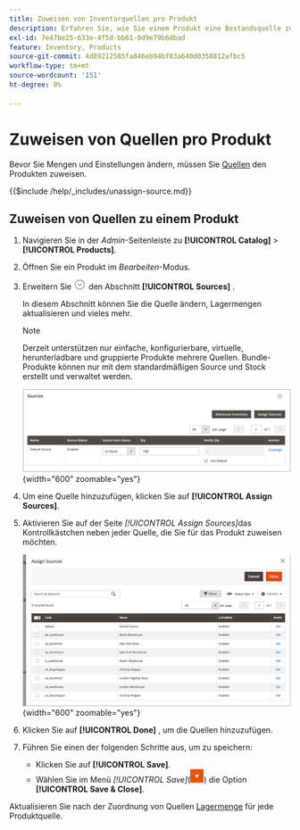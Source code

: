 ```yaml
---
title: Zuweisen von Inventarquellen pro Produkt
description: Erfahren Sie, wie Sie einem Produkt eine Bestandsquelle zuweisen.
exl-id: 7e47be25-633e-4f5d-bb61-0d9e79b6dbad
feature: Inventory, Products
source-git-commit: 4d89212585fa846eb94bf83a640d0358812afbc5
workflow-type: tm+mt
source-wordcount: '151'
ht-degree: 0%

---
```


# Zuweisen von Quellen pro Produkt

Bevor Sie Mengen und Einstellungen ändern, müssen Sie [Quellen](sources-manage.md) den Produkten zuweisen.

{{$include /help/_includes/unassign-source.md}}

## Zuweisen von Quellen zu einem Produkt

1. Navigieren Sie in der _Admin_-Seitenleiste zu **[!UICONTROL Catalog]** > **[!UICONTROL Products]**.

1. Öffnen Sie ein Produkt im _Bearbeiten_-Modus.

1. Erweitern Sie ![Erweiterungsauswahl](../assets/icon-display-expand.png) den Abschnitt **[!UICONTROL Sources]** .

   In diesem Abschnitt können Sie die Quelle ändern, Lagermengen aktualisieren und vieles mehr.

   >[!NOTE]
   >
   >Derzeit unterstützen nur einfache, konfigurierbare, virtuelle, herunterladbare und gruppierte Produkte mehrere Quellen. Bundle-Produkte können nur mit dem standardmäßigen Source und Stock erstellt und verwaltet werden.

   ![Abschnitt „Produktquellen“](assets/inventory-product-sources-before.png){width="600" zoomable="yes"}

1. Um eine Quelle hinzuzufügen, klicken Sie auf **[!UICONTROL Assign Sources]**.

1. Aktivieren Sie auf der Seite _[!UICONTROL Assign Sources]_&#x200B;das Kontrollkästchen neben jeder Quelle, die Sie für das Produkt zuweisen möchten.

   ![Produkt - Quellen zuweisen](assets/inventory-product-assign-sources.png){width="600" zoomable="yes"}

1. Klicken Sie auf **[!UICONTROL Done]** , um die Quellen hinzuzufügen.

1. Führen Sie einen der folgenden Schritte aus, um zu speichern:

   - Klicken Sie auf **[!UICONTROL Save]**.
   - Wählen Sie im Menü _[!UICONTROL Save]_(![Menüpfeil](../assets/icon-menu-down-arrow-red.png)) die Option **[!UICONTROL Save & Close]**.

Aktualisieren Sie nach der Zuordnung von Quellen [Lagermenge](quantities-assign-per-product.md) für jede Produktquelle.

